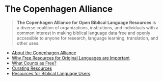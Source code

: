# The Copenhagen Alliance

> **The Copenhagen Alliance for Open Biblical Language Resources** is a diverse coalition of organizations, institutions, and individuals with a common interest in making biblical language data free and openly accessible to anyone for research, language learning, translation, and other uses.
>
- [About the Copenhagen Alliance](about.md)
- [Why Free Resources for Original Languages are Important](why-free.md)
- [What Counts as Free?](what-is-free.md)
- [Curating Resources](curating.md)
- [Resources for Biblical Language Users](biblical-language-resources.md)
